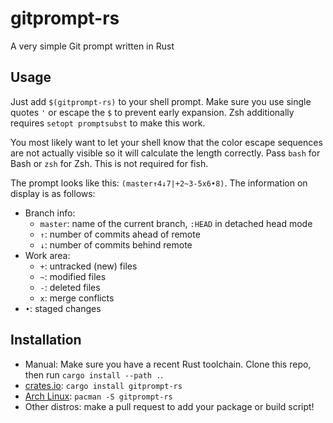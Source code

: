 # gitprompt-rs

A very simple Git prompt written in Rust

## Usage

Just add `$(gitprompt-rs)` to your shell prompt. Make sure you use single quotes
`'` or escape the `$` to prevent early expansion.
Zsh additionally requires `setopt promptsubst` to make this work.

You most likely want to let your shell know that the color escape sequences are
not actually visible so it will calculate the length correctly. Pass `bash` for
Bash or `zsh` for Zsh.
This is not required for fish.

The prompt looks like this: `(master↑4↓7|+2~3-5x6•8)`. The information on
display is as follows:
- Branch info:
  - `master`: name of the current branch, `:HEAD` in detached head mode
  - `↑`: number of commits ahead of remote
  - `↓`: number of commits behind remote
- Work area:
  - `+`: untracked (new) files
  - `~`: modified files
  - `-`: deleted files
  - `x`: merge conflicts
- `•`: staged changes

## Installation

- Manual: Make sure you have a recent Rust toolchain. Clone this repo, then run
  `cargo install --path .`.
- [crates.io](https://crates.io/crates/gitprompt-rs):
  `cargo install gitprompt-rs`
- [Arch Linux](https://www.archlinux.org/packages?name=gitprompt-rs):
  `pacman -S gitprompt-rs`
- Other distros: make a pull request to add your package or build script!
